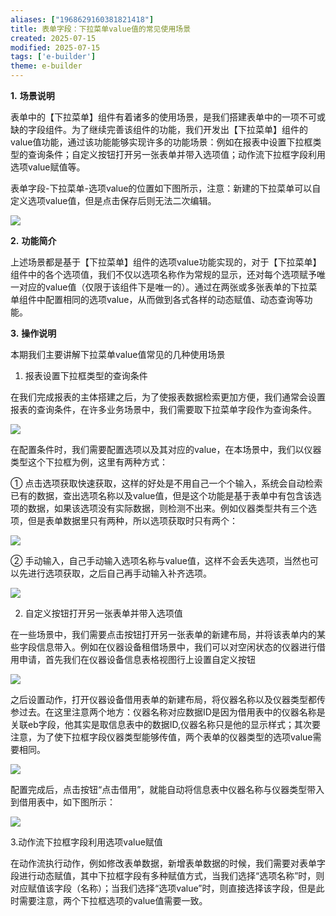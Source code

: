 ```yaml
---
aliases: ["1968629160381821418"]
title: 表单字段：下拉菜单value值的常见使用场景
created: 2025-07-15
modified: 2025-07-15
tags: ['e-builder']
theme: e-builder
---
```


**1.** **场景说明**

表单中的【下拉菜单】组件有着诸多的使用场景，是我们搭建表单中的一项不可或缺的字段组件。为了继续完善该组件的功能，我们开发出【下拉菜单】组件的value值功能，通过该功能能够实现许多的功能场景：例如在报表中设置下拉框类型的查询条件；自定义按钮打开另一张表单并带入选项值；动作流下拉框字段利用选项value赋值等。

表单字段-下拉菜单-选项value的位置如下图所示，注意：新建的下拉菜单可以自定义选项value值，但是点击保存后则无法二次编辑。

![](https://myhelpdoc.oss-cn-heyuan.aliyuncs.com/mdimages/6ff2248b5e32899f1c2cea3c52dd77f9.jpg)

**2.** **功能简介**

上述场景都是基于【下拉菜单】组件的选项value功能实现的，对于【下拉菜单】组件中的各个选项值，我们不仅以选项名称作为常规的显示，还对每个选项赋予唯一对应的value值（仅限于该组件下是唯一的）。通过在两张或多张表单的下拉菜单组件中配置相同的选项value，从而做到各式各样的动态赋值、动态查询等功能。

**3.** **操作说明**

本期我们主要讲解下拉菜单value值常见的几种使用场景

1. 报表设置下拉框类型的查询条件

在我们完成报表的主体搭建之后，为了使报表数据检索更加方便，我们通常会设置报表的查询条件，在许多业务场景中，我们需要取下拉菜单字段作为查询条件。

![](https://myhelpdoc.oss-cn-heyuan.aliyuncs.com/mdimages/a98d4b401cc52266cdee04512fbe5b3f.jpg)

在配置条件时，我们需要配置选项以及其对应的value，在本场景中，我们以仪器类型这个下拉框为例，这里有两种方式：

① 点击选项获取快速获取，这样的好处是不用自己一个个输入，系统会自动检索已有的数据，查出选项名称以及value值，但是这个功能是基于表单中有包含该选项的数据，如果该选项没有实际数据，则检测不出来。例如仪器类型共有三个选项，但是表单数据里只有两种，所以选项获取时只有两个：

![](https://myhelpdoc.oss-cn-heyuan.aliyuncs.com/mdimages/fbfdde98630323d45873a1e929bb7dfb.jpg)

② 手动输入，自己手动输入选项名称与value值，这样不会丢失选项，当然也可以先进行选项获取，之后自己再手动输入补齐选项。

![](https://myhelpdoc.oss-cn-heyuan.aliyuncs.com/mdimages/4ea596d91d614feae1d261eddbd7c6ca.jpg)

2. 自定义按钮打开另一张表单并带入选项值

在一些场景中，我们需要点击按钮打开另一张表单的新建布局，并将该表单内的某些字段信息带入。例如在仪器设备租借场景中，我们可以对空闲状态的仪器进行借用申请，首先我们在仪器设备信息表格视图行上设置自定义按钮

![](https://myhelpdoc.oss-cn-heyuan.aliyuncs.com/mdimages/a6370f3e37848caa0d7ebb0262bb31f0.jpg)

之后设置动作，打开仪器设备借用表单的新建布局，将仪器名称以及仪器类型都传参过去。在这里注意两个地方：仪器名称对应数据ID是因为借用表中的仪器名称是关联eb字段，他其实是取信息表中的数据ID,仪器名称只是他的显示样式；其次要注意，为了使下拉框字段仪器类型能够传值，两个表单的仪器类型的选项value需要相同。

![](https://myhelpdoc.oss-cn-heyuan.aliyuncs.com/mdimages/e270ba0ec9683f1a95f8baacd29d35ca.jpg)

配置完成后，点击按钮“点击借用”，就能自动将信息表中仪器名称与仪器类型带入到借用表中，如下图所示：

![](https://myhelpdoc.oss-cn-heyuan.aliyuncs.com/mdimages/528d091f8f05f4b0e250661b10eba32e.jpg)

3.动作流下拉框字段利用选项value赋值

在动作流执行动作，例如修改表单数据，新增表单数据的时候，我们需要对表单字段进行动态赋值，其中下拉框字段有多种赋值方式，当我们选择“选项名称”时，则对应赋值该字段（名称）；当我们选择“选项value”时，则直接选择该字段，但是此时需要注意，两个下拉框选项的value值需要一致。

